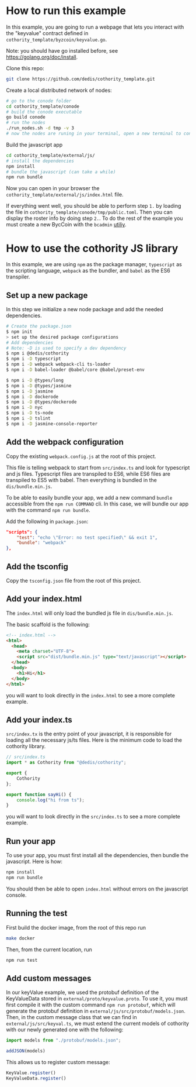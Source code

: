 # How to run this example

In this example, you are going to run a webpage that lets you interact with the
"keyvalue" contract defined in `cothority_template/byzcoin/keyvalue.go`.

Note: you should have go installed before, see https://golang.org/doc/install.

Clone this repo:

```bash
git clone https://github.com/dedis/cothority_template.git
```

Create a local distributed network of nodes:

```bash
# go to the conode folder
cd cothority_template/conode
# build the conode executable
go build conode
# run the nodes
./run_nodes.sh -d tmp -v 3
# now the nodes are runing in your terminal, open a new terminal to continue
```

Build the javascript app

```bash
cd cothority_template/external/js/
# install the dependencies
npm install
# bundle the javascript (can take a while)
npm run bundle
```

Now you can open in your browser the `cothority_template/external/js/index.html`
file.

If everything went well, you should be able to perform step `1.` by loading the
file in `cothority_template/conode/tmp/public.toml`. Then you can display the
roster info by doing step `2.`. To do the rest of the example you must create a
new BycCoin with the `bcadmin`
[utiliy](https://github.com/dedis/cothority/tree/master/byzcoin/bcadmin).

# How to use the cothority JS library

In this example, we are using `npm` as the package manager, `typescript` as the
scripting language, `webpack` as the bundler, and `babel` as the ES6 transpiler.

## Set up a new package

In this step we initialize a new node package and add the needed dependencies.

```bash
# Create the package.json
$ npm init
> set up the desired package configurations
# Add dependencies
# Note: -D is used to specify a dev dependency
$ npm i @dedis/cothority
$ npm i -D typescript
$ npm i -D webpack webpack-cli ts-loader
$ npm i -D babel-loader @babel/core @babel/preset-env

$ npm i -D @types/long  
$ npm i -D @types/jasmine 
$ npm i -D jasmine  
$ npm i -D dockerode   
$ npm i -D @types/dockerode  
$ npm i -D nyc  
$ npm i -D ts-node
$ npm i -D tslint
$ npm i -D jasmine-console-reporter
```

## Add the webpack configuration

Copy the existing `webpack.config.js` at the root of this project.

This file is telling webpack to start from `src/index.ts` and look for
typescript and js files. Typescript files are transpiled to ES6, while ES6 files
are transpiled to ES5 with babel. Then everything is bundled in the
`dis/bundle.min.js`.

To be able to easily bundle your app, we add a new command `bundle` accessible
from the `npm run COMMAND` cli. In this case, we will bundle our app with the
command `npm run bundle`.

Add the following in `package.json`:

```json
"scripts": {
    "test": "echo \"Error: no test specified\" && exit 1",
    "bundle": "webpack"
},
```

## Add the tsconfig

Copy the `tsconfig.json` file from the root of this project.

## Add your index.html

The `index.html` will only load the bundled js file in `dis/bundle.min.js`.

The basic scaffold is the following:

```html
<!-- index.html -->
<html>
  <head>
    <meta charset="UTF-8">
    <script src="dist/bundle.min.js" type="text/javascript"></script>
  </head>
  <body>
    <h1>Hi</h1>
  </body>
</html>
```

you will want to look directly in the `index.html` to see a more complete
example.

## Add your index.ts

`src/index.tx` is the entry point of your javascript, it is responsible for loading
all the necessary js/ts files. Here is the minimum code to load the cothority
library.

```ts
// src/index.ts
import * as Cothority from "@dedis/cothority";

export {
    Cothority
};

export function sayHi() {
    console.log("hi from ts");
}
```

you will want to look directly in the `src/index.ts` to see a more complete
example.

## Run your app

To use your app, you must first install all the dependencies, then bundle the
javascript. Here is how:

```bash
npm install
npm run bundle
```

You should then be able to open `index.html` without errors on the javascript
console.

## Running the test

First build the docker image, from the root of this repo run

```bash
make docker
```

Then, from the current location, run

```bash
npm run test
```

## Add custom messages

In our keyValue example, we used the protobuf definition of the KeyValueData
stored in `external/proto/keyvalue.proto`. To use it, you must first compile it
with the custom command `npm run protobuf`, which will generate the protobuf
definition in `external/js/src/protobuf/models.json`. Then, in the custom
message class that we can find in `external/js/src/keyval.ts`, we must extend
the current models of cothority with our newly generated one with the following:

```js
import models from "./protobuf/models.json";

addJSON(models)
```

This allows us to register custom message:

```js
KeyValue.register()
KeyValueData.register()
```